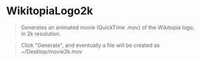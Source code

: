 # WikitopiaLogo2k

> Generates an animated movie (QuickTime .mov) of the Wikitopia logo, in 2k resolution. 

> Click "Generate", and eventually a file will be created as ~/Desktop/movie2k.mov
